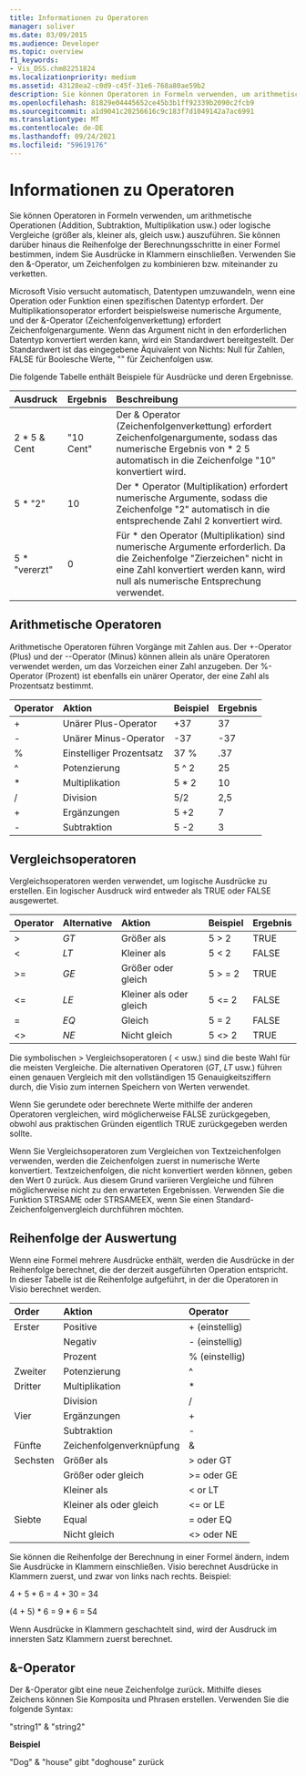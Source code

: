 ```yaml
---
title: Informationen zu Operatoren
manager: soliver
ms.date: 03/09/2015
ms.audience: Developer
ms.topic: overview
f1_keywords:
- Vis_DSS.chm82251824
ms.localizationpriority: medium
ms.assetid: 43128ea2-c0d9-c45f-31e6-768a80ae59b2
description: Sie können Operatoren in Formeln verwenden, um arithmetische Operationen (Addition, Subtraktion, Multiplikation usw.) oder logische Vergleiche (größer als, kleiner als, gleich usw.) auszuführen. Sie können darüber hinaus die Reihenfolge der Berechnungsschritte in einer Formel bestimmen, indem Sie Ausdrücke in Klammern einschließen. Verwenden Sie den &-Operator, um Zeichenfolgen zu kombinieren bzw. miteinander zu verketten.
ms.openlocfilehash: 81829e04445652ce45b3b1ff92339b2090c2fcb9
ms.sourcegitcommit: a1d9041c20256616c9c183f7d1049142a7ac6991
ms.translationtype: MT
ms.contentlocale: de-DE
ms.lasthandoff: 09/24/2021
ms.locfileid: "59619176"
---
```

# <a name="about-operators"></a>Informationen zu Operatoren

Sie können Operatoren in Formeln verwenden, um arithmetische Operationen (Addition, Subtraktion, Multiplikation usw.) oder logische Vergleiche (größer als, kleiner als, gleich usw.) auszuführen. Sie können darüber hinaus die Reihenfolge der Berechnungsschritte in einer Formel bestimmen, indem Sie Ausdrücke in Klammern einschließen. Verwenden Sie den &-Operator, um Zeichenfolgen zu kombinieren bzw. miteinander zu verketten.
  
Microsoft Visio versucht automatisch, Datentypen umzuwandeln, wenn eine Operation oder Funktion einen spezifischen Datentyp erfordert. Der Multiplikationsoperator erfordert beispielsweise numerische Argumente, und der &-Operator (Zeichenfolgenverkettung) erfordert Zeichenfolgenargumente. Wenn das Argument nicht in den erforderlichen Datentyp konvertiert werden kann, wird ein Standardwert bereitgestellt. Der Standardwert ist das eingegebene Äquivalent von Nichts: Null für Zahlen, FALSE für Boolesche Werte, "" für Zeichenfolgen usw.
  
Die folgende Tabelle enthält Beispiele für Ausdrücke und deren Ergebnisse.
  
|**Ausdruck**|**Ergebnis**|**Beschreibung**|
|:-----|:-----|:-----|
| 2 \* 5 &amp; Cent  <br/> | "10 Cent"  <br/> | Der &amp; Operator (Zeichenfolgenverkettung) erfordert Zeichenfolgenargumente, sodass das numerische Ergebnis von \* 2 5 automatisch in die Zeichenfolge "10" konvertiert wird.  <br/> |
| 5 \* "2"  <br/> | 10  <br/> | Der \* Operator (Multiplikation) erfordert numerische Argumente, sodass die Zeichenfolge "2" automatisch in die entsprechende Zahl 2 konvertiert wird.  <br/> |
| 5 \* "vererzt"  <br/> | 0  <br/> | Für \* den Operator (Multiplikation) sind numerische Argumente erforderlich. Da die Zeichenfolge "Zierzeichen" nicht in eine Zahl konvertiert werden kann, wird null als numerische Entsprechung verwendet.  <br/> |
   
## <a name="arithmetic-operators"></a>Arithmetische Operatoren

Arithmetische Operatoren führen Vorgänge mit Zahlen aus. Der +-Operator (Plus) und der --Operator (Minus) können allein als unäre Operatoren verwendet werden, um das Vorzeichen einer Zahl anzugeben. Der %-Operator (Prozent) ist ebenfalls ein unärer Operator, der eine Zahl als Prozentsatz bestimmt.
  
|**Operator**|**Aktion**|**Beispiel**|**Ergebnis**|
|:-----|:-----|:-----|:-----|
| +  <br/> | Unärer Plus-Operator  <br/> | +37  <br/> | 37  <br/> |
| -  <br/> | Unärer Minus-Operator  <br/> | -37  <br/> | -37  <br/> |
| %  <br/> | Einstelliger Prozentsatz  <br/> | 37 %  <br/> | .37  <br/> |
| ^  <br/> | Potenzierung  <br/> | 5 ^ 2  <br/> | 25  <br/> |
| \*  <br/> | Multiplikation  <br/> | 5 \* 2  <br/> | 10  <br/> |
| /  <br/> | Division  <br/> | 5/2  <br/> | 2,5  <br/> |
| +  <br/> | Ergänzungen  <br/> | 5 +2  <br/> | 7   <br/> |
| -  <br/> | Subtraktion  <br/> | 5 -2  <br/> | 3  <br/> |
   
## <a name="comparison-operators"></a>Vergleichsoperatoren

Vergleichsoperatoren werden verwendet, um logische Ausdrücke zu erstellen. Ein logischer Ausdruck wird entweder als TRUE oder FALSE ausgewertet.
  
|**Operator**|**Alternative**|**Aktion**|**Beispiel**|**Ergebnis**|
|:-----|:-----|:-----|:-----|:-----|
| \>  <br/> | _GT_  <br/> | Größer als  <br/> | 5 \> 2  <br/> | TRUE  <br/> |
| \<  <br/> | _LT_  <br/> | Kleiner als  <br/> | 5 \< 2  <br/> | FALSE  <br/> |
| \>=  <br/> | _GE_  <br/> | Größer oder gleich  <br/> | 5 \> = 2  <br/> | TRUE  <br/> |
| \<=  <br/> | _LE_  <br/> | Kleiner als oder gleich  <br/> | 5 \<= 2  <br/> | FALSE  <br/> |
| =  <br/> | _EQ_  <br/> | Gleich  <br/> | 5 = 2  <br/> | FALSE  <br/> |
| \<\>  <br/> | _NE_  <br/> | Nicht gleich  <br/> | 5 \<\> 2  <br/> | TRUE  <br/> |
   
Die symbolischen \> Vergleichsoperatoren ( \< usw.) sind die beste Wahl für die meisten Vergleiche. Die alternativen Operatoren (_GT_, _LT_ usw.) führen einen genauen Vergleich mit den vollständigen 15 Genauigkeitsziffern durch, die Visio zum internen Speichern von Werten verwendet.
  
Wenn Sie gerundete oder berechnete Werte mithilfe der anderen Operatoren vergleichen, wird möglicherweise FALSE zurückgegeben, obwohl aus praktischen Gründen eigentlich TRUE zurückgegeben werden sollte.
  
Wenn Sie Vergleichsoperatoren zum Vergleichen von Textzeichenfolgen verwenden, werden die Zeichenfolgen zuerst in numerische Werte konvertiert. Textzeichenfolgen, die nicht konvertiert werden können, geben den Wert 0 zurück. Aus diesem Grund variieren Vergleiche und führen möglicherweise nicht zu den erwarteten Ergebnissen. Verwenden Sie die Funktion STRSAME oder STRSAMEEX, wenn Sie einen Standard-Zeichenfolgenvergleich durchführen möchten.
  
## <a name="order-of-evaluation"></a>Reihenfolge der Auswertung

Wenn eine Formel mehrere Ausdrücke enthält, werden die Ausdrücke in der Reihenfolge berechnet, die der derzeit ausgeführten Operation entspricht. In dieser Tabelle ist die Reihenfolge aufgeführt, in der die Operatoren in Visio berechnet werden.
  
|**Order**|**Aktion**|**Operator**|
|:-----|:-----|:-----|
|Erster  <br/> |Positive  <br/> |+ (einstellig)  <br/> |
||Negativ  <br/> |- (einstellig)  <br/> |
||Prozent  <br/> |% (einstellig)  <br/> |
|Zweiter  <br/> |Potenzierung  <br/> |^  <br/> |
|Dritter  <br/> |Multiplikation  <br/> |\*  <br/> |
||Division  <br/> |/  <br/> |
|Vier  <br/> |Ergänzungen  <br/> |+  <br/> |
||Subtraktion  <br/> |-  <br/> |
|Fünfte  <br/> |Zeichenfolgenverknüpfung  <br/> |&amp;  <br/> |
|Sechsten  <br/> |Größer als  <br/> |\> oder GT  <br/> |
||Größer oder gleich  <br/> |\>= oder GE  <br/> |
||Kleiner als  <br/> |\< or LT  <br/> |
||Kleiner als oder gleich  <br/> |\<= or LE  <br/> |
|Siebte  <br/> |Equal  <br/> |= oder EQ  <br/> |
||Nicht gleich  <br/> |\<\> oder NE  <br/> |
   
Sie können die Reihenfolge der Berechnung in einer Formel ändern, indem Sie Ausdrücke in Klammern einschließen. Visio berechnet Ausdrücke in Klammern zuerst, und zwar von links nach rechts. Beispiel:
  
4 + 5 \* 6 = 4 + 30 = 34
  
(4 + 5) \* 6 = 9 \* 6 = 54
  
Wenn Ausdrücke in Klammern geschachtelt sind, wird der Ausdruck im innersten Satz Klammern zuerst berechnet.
  
## <a name="ampersand-operator"></a>&-Operator

Der &-Operator gibt eine neue Zeichenfolge zurück. Mithilfe dieses Zeichens können Sie Komposita und Phrasen erstellen. Verwenden Sie die folgende Syntax:
  
"string1" &amp; "string2"
  
 **Beispiel**
  
"Dog" &amp; "house" gibt "doghouse" zurück
  

